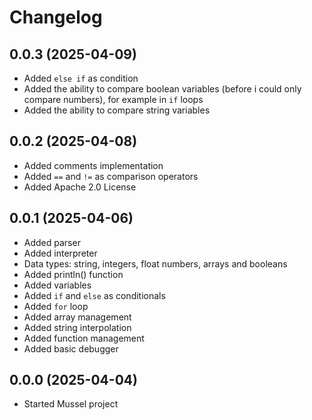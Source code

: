 # Changelog

## 0.0.3 (2025-04-09)
- Added `else if` as condition
- Added the ability to compare boolean variables (before i could only compare numbers), for example in `if` loops
- Added the ability to compare string variables

## 0.0.2 (2025-04-08)
- Added comments implementation
- Added `==` and `!=` as comparison operators
- Added Apache 2.0 License

## 0.0.1 (2025-04-06)
- Added parser
- Added interpreter
- Data types: string, integers, float numbers, arrays and booleans
- Added println() function
- Added variables
- Added `if` and `else` as conditionals
- Added `for` loop
- Added array management
- Added string interpolation
- Added function management
- Added basic debugger

## 0.0.0 (2025-04-04)
- Started Mussel project